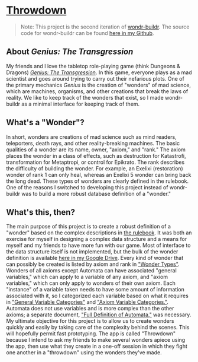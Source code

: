# [Throwdown](https://kadauber.scripts.mit.edu/throwdown)
> Note: This project is the second iteration of [wondr-buildr](https://kadauber.scripts.mit.edu/wondr-buildr). The source code for wondr-buildr can be found [here in my Github](http://github.com/kadauber/wondr-buildr).

## About *Genius: The Transgression*
My friends and I love the tabletop role-playing game (think Dungeons & Dragons) [*Genius: The Transgression*](https://sites.google.com/site/moochava/genius). In this game, everyone plays as a mad scientist and goes around trying to carry out their nefarious plots. One of the primary mechanics *Genius* is the creation of "wonders" of mad science, which are machines, organisms, and other creations that break the laws of reality. We like to keep track of the wonders that exist, so I made wondr-buildr as a minimal interface for keeping track of them. 
## What's a "Wonder"?
In short, wonders are creations of mad science such as mind readers, teleporters, death rays, and other reality-breaking machines. The basic qualities of a wonder are its name, owner, "axiom," and "rank." The axiom places the wonder in a class of effects, such as destruction for Katastrofi, transformation for Metaptropi, or control for Epikrato. The rank describes the difficulty of building the wonder. For example, an Exelixi (restoration) wonder of rank 1 can only heal, whereas an Exelixi 5 wonder can bring back the long dead. These types of wonders are clearly defined in the rulebook. One of the reasons I switched to developing this project instead of wondr-buildr was to build a more robust database definition of a "wonder."
## What's this, then?
The main purpose of this project is to create a robust definition of a "wonder" based on the complex descriptions in [the rulebook](https://aec352ff-a-62cb3a1a-s-sites.googlegroups.com/site/moochava/genius/GeniusTheTransgressionv1.1.pdf?attachauth=ANoY7cp2dS0iNZid7VOrUKRPrDBXl0b4TqbAJhWiOegHCr20JPZHfn6v6vY81j6BwV82nNclKXmIwJz9kxunZeaaIVXBL75kaTs1KiDFD_x1-QjfSYA0MwbflrX3M82deDuzQqdM0inQJdMh4eyqkrHb1h-nbITByNL83UYVo1nfLHBtXg3vFO7-GcaqSarsIRaRcytGff-9x1vCRfZynln4Y4Uodhv2a582Tou6yk45-acrS7HcpZI%3D&attredirects=0). It was both an exercise for myself in designing a complex data structure and a means for myself and my friends to have more fun with our game. 
Most of interface to the data structure itself is not implemented, but the bulk of the wonder definition is available [here in my Google Drive](https://drive.google.com/open?id=0BzAw4KPG5QlSUGo1cnI4dFhuV1E). Every kind of wonder that can possibly be created is listed by axiom and rank in ["Wonder Types"](https://drive.google.com/open?id=1hEV8b9fTbPrmfo7CBuJiuz0MalfL9xkJnt_IJebY3pA). Wonders of all axioms except Automata can have associated "general variables," which can apply to a variable of any axiom, and "axiom variables," which can only apply to wonders of their own axiom. Each "instance" of a variable taken needs to have some amount of information associated with it, so I categorized each variable based on what it requires in ["General Variable Categories"](https://drive.google.com/open?id=1xMHycBVlTud1YXRW00MBTlVmC_wC2JOZCK3kXSNO7r8) and ["Axiom Variable Categories."](https://drive.google.com/open?id=10mVYAAZNRGNpi6sPcKV1vl2NOeA6NSqfLntmPLOrj8I). Automata does not use variables and is more complex than the other axioms; a separate document, ["Full Definition of Automata,"](https://drive.google.com/open?id=1JFvmfLTDwH1gbZHe-PXCsuo0FLOuTU5kFb-j19-s5S0) was necessary.
My ultimate objective for this project is to allow us to create wonders quickly and easily by taking care of the complexity behind the scenes. This will hopefully permit fast prototyping. The app is called "Throwdown" because I intend to ask my friends to make several wonders apiece using the app, then use what they create in a one-off session in which they fight one another in a "throwdown" using the wonders they've made. 
